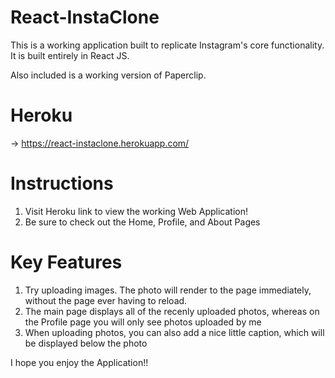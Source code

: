 # React-InstaClone
This is a working application built to replicate Instagram's core functionality. It is built entirely in React JS.

Also included is a working version of Paperclip.

# Heroku
  -> https://react-instaclone.herokuapp.com/

# Instructions
  1. Visit Heroku link to view the working Web Application!
  2. Be sure to check out the Home, Profile, and About Pages

# Key Features
  1. Try uploading images. The photo will render to the page immediately, without the page ever having to reload. 
  2. The main page displays all of the recenly uploaded photos, whereas on the Profile page you will only see photos uploaded by me
  3. When uploading photos, you can also add a nice little caption, which will be displayed below the photo

I hope you enjoy the Application!!
